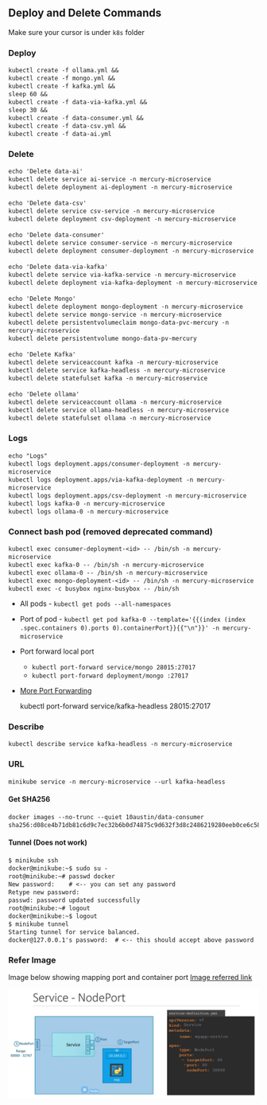 ## Deploy and Delete Commands 

Make sure your cursor is under `k8s` folder  

### Deploy 

    kubectl create -f ollama.yml &&
    kubectl create -f mongo.yml && 
    kubectl create -f kafka.yml && 
    sleep 60 && 
    kubectl create -f data-via-kafka.yml && 
    sleep 30 && 
    kubectl create -f data-consumer.yml && 
    kubectl create -f data-csv.yml &&
    kubectl create -f data-ai.yml

### Delete 

    echo 'Delete data-ai'
    kubectl delete service ai-service -n mercury-microservice
    kubectl delete deployment ai-deployment -n mercury-microservice 

    echo 'Delete data-csv'
    kubectl delete service csv-service -n mercury-microservice
    kubectl delete deployment csv-deployment -n mercury-microservice
    
    echo 'Delete data-consumer'
    kubectl delete service consumer-service -n mercury-microservice
    kubectl delete deployment consumer-deployment -n mercury-microservice

    echo 'Delete data-via-kafka'
    kubectl delete service via-kafka-service -n mercury-microservice
    kubectl delete deployment via-kafka-deployment -n mercury-microservice    

    echo 'Delete Mongo'
    kubectl delete deployment mongo-deployment -n mercury-microservice 
    kubectl delete service mongo-service -n mercury-microservice
    kubectl delete persistentvolumeclaim mongo-data-pvc-mercury -n mercury-microservice  
    kubectl delete persistentvolume mongo-data-pv-mercury 
    
    echo 'Delete Kafka'
    kubectl delete serviceaccount kafka -n mercury-microservice
    kubectl delete service kafka-headless -n mercury-microservice
    kubectl delete statefulset kafka -n mercury-microservice

    echo 'Delete ollama'
    kubectl delete serviceaccount ollama -n mercury-microservice
    kubectl delete service ollama-headless -n mercury-microservice
    kubectl delete statefulset ollama -n mercury-microservice

### Logs 
    
    echo "Logs"
    kubectl logs deployment.apps/consumer-deployment -n mercury-microservice
    kubectl logs deployment.apps/via-kafka-deployment -n mercury-microservice
    kubectl logs deployment.apps/csv-deployment -n mercury-microservice
    kubectl logs kafka-0 -n mercury-microservice
    kubectl logs ollama-0 -n mercury-microservice
    
### Connect bash pod (removed deprecated command)
    
    kubectl exec consumer-deployment-<id> -- /bin/sh -n mercury-microservice
    kubectl exec kafka-0 -- /bin/sh -n mercury-microservice
    kubectl exec ollama-0 -- /bin/sh -n mercury-microservice
    kubectl exec mongo-deployment-<id> -- /bin/sh -n mercury-microservice
    kubectl exec -c busybox nginx-busybox -- /bin/sh

- All pods - `kubectl get pods --all-namespaces`
- Port of pod - `kubectl get pod kafka-0 --template='{{(index (index .spec.containers 0).ports 0).containerPort}}{{"\n"}}' -n mercury-microservice`
- Port forward local port
  - `kubectl port-forward service/mongo 28015:27017`
  - `kubectl port-forward deployment/mongo :27017`
- [More Port Forwarding](https://kubernetes.io/docs/tasks/access-application-cluster/port-forward-access-application-cluster/)


    kubectl port-forward service/kafka-headless 28015:27017

### Describe

    kubectl describe service kafka-headless -n mercury-microservice

### URL

    minikube service -n mercury-microservice --url kafka-headless 

[//]: # (kubectl logs deployment.apps/kafka-deployment -n mercury-microservice)

#### Get SHA256

    docker images --no-trunc --quiet 10austin/data-consumer
    sha256:d08ce4b71db81c6d9c7ec32b6b0d74875c9d632f3d8c2486219280eeb0ce6c58

#### Tunnel (Does not work)

    $ minikube ssh
    docker@minikube:~$ sudo su -
    root@minikube:~# passwd docker
    New password:    # <-- you can set any password
    Retype new password:
    passwd: password updated successfully
    root@minikube:~# logout
    docker@minikube:~$ logout
    $ minikube tunnel
    Starting tunnel for service balanced.
    docker@127.0.0.1's password:  # <-- this should accept above password

### Refer Image

Image below showing mapping port and container port [Image referred link](https://kodekloud.com/blog/clusterip-nodeport-loadbalancer/)

![Service Port Mapping](./images/ports.png)